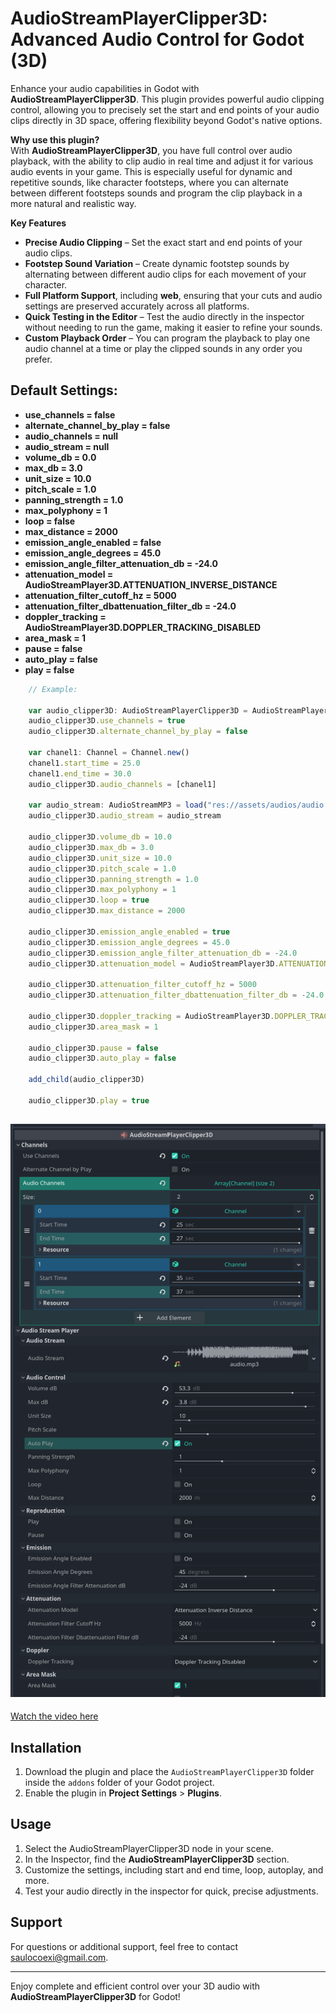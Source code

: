 # AudioStreamPlayerClipper3D: Advanced Audio Control for Godot (3D)

Enhance your audio capabilities in Godot with **AudioStreamPlayerClipper3D**. This plugin provides powerful audio clipping control, allowing you to precisely set the start and end points of your audio clips directly in 3D space, offering flexibility beyond Godot's native options.

**Why use this plugin?**  
With **AudioStreamPlayerClipper3D**, you have full control over audio playback, with the ability to clip audio in real time and adjust it for various audio events in your game. This is especially useful for dynamic and repetitive sounds, like character footsteps, where you can alternate between different footsteps sounds and program the clip playback in a more natural and realistic way.

**Key Features**

- **Precise Audio Clipping** – Set the exact start and end points of your audio clips.
- **Footstep Sound Variation** – Create dynamic footstep sounds by alternating between different audio clips for each movement of your character.
- **Full Platform Support**, including **web**, ensuring that your cuts and audio settings are preserved accurately across all platforms.
- **Quick Testing in the Editor** – Test the audio directly in the inspector without needing to run the game, making it easier to refine your sounds.
- **Custom Playback Order** – You can program the playback to play one audio channel at a time or play the clipped sounds in any order you prefer.

## Default Settings:

- **use_channels = false**
- **alternate_channel_by_play = false**
- **audio_channels = null**
- **audio_stream = null**
- **volume_db = 0.0**
- **max_db = 3.0**
- **unit_size = 10.0**
- **pitch_scale = 1.0**
- **panning_strength = 1.0**
- **max_polyphony = 1**
- **loop = false**
- **max_distance = 2000**
- **emission_angle_enabled = false**
- **emission_angle_degrees = 45.0**
- **emission_angle_filter_attenuation_db = -24.0**
- **attenuation_model = AudioStreamPlayer3D.ATTENUATION_INVERSE_DISTANCE**
- **attenuation_filter_cutoff_hz = 5000**
- **attenuation_filter_dbattenuation_filter_db = -24.0**
- **doppler_tracking = AudioStreamPlayer3D.DOPPLER_TRACKING_DISABLED**
- **area_mask = 1**
- **pause = false**
- **auto_play = false**
- **play = false**

```js
    // Example:

	var audio_clipper3D: AudioStreamPlayerClipper3D = AudioStreamPlayerClipper3D.new()
	audio_clipper3D.use_channels = true
	audio_clipper3D.alternate_channel_by_play = false

	var chanel1: Channel = Channel.new()
	chanel1.start_time = 25.0
	chanel1.end_time = 30.0
	audio_clipper3D.audio_channels = [chanel1]

	var audio_stream: AudioStreamMP3 = load("res://assets/audios/audio.mp3")
	audio_clipper3D.audio_stream = audio_stream

	audio_clipper3D.volume_db = 10.0
	audio_clipper3D.max_db = 3.0
	audio_clipper3D.unit_size = 10.0
	audio_clipper3D.pitch_scale = 1.0
	audio_clipper3D.panning_strength = 1.0
	audio_clipper3D.max_polyphony = 1
	audio_clipper3D.loop = true
	audio_clipper3D.max_distance = 2000

	audio_clipper3D.emission_angle_enabled = true
	audio_clipper3D.emission_angle_degrees = 45.0
	audio_clipper3D.emission_angle_filter_attenuation_db = -24.0
	audio_clipper3D.attenuation_model = AudioStreamPlayer3D.ATTENUATION_INVERSE_DISTANCE

	audio_clipper3D.attenuation_filter_cutoff_hz = 5000
	audio_clipper3D.attenuation_filter_dbattenuation_filter_db = -24.0

	audio_clipper3D.doppler_tracking = AudioStreamPlayer3D.DOPPLER_TRACKING_DISABLED
	audio_clipper3D.area_mask = 1

	audio_clipper3D.pause = false
	audio_clipper3D.auto_play = false

	add_child(audio_clipper3D)

	audio_clipper3D.play = true
```

## ![Screen Shot](addons/audio_stream_player_clipper_3d/images/screen_shot_2.png)

[Watch the video here](https://www.youtube.com/watch?v=iW02oT6BncY)

## Installation

1. Download the plugin and place the `AudioStreamPlayerClipper3D` folder inside the `addons` folder of your Godot project.
2. Enable the plugin in **Project Settings** > **Plugins**.

## Usage

1. Select the AudioStreamPlayerClipper3D node in your scene.
2. In the Inspector, find the **AudioStreamPlayerClipper3D** section.
3. Customize the settings, including start and end time, loop, autoplay, and more.
4. Test your audio directly in the inspector for quick, precise adjustments.

## Support

For questions or additional support, feel free to contact [saulocoexi@gmail.com](mailto:saulocoexi@gmail.com).

---

Enjoy complete and efficient control over your 3D audio with **AudioStreamPlayerClipper3D** for Godot!
